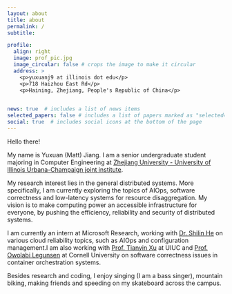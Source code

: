 ```yaml
---
layout: about
title: about
permalink: /
subtitle:

profile:
  align: right
  image: prof_pic.jpg
  image_circular: false # crops the image to make it circular
  address: >
    <p>yuxuanj9 at illinois dot edu</p>
    <p>718 Haizhou East Rd</p>
    <p>Haining, Zhejiang, People's Republic of China</p>
    

news: true  # includes a list of news items
selected_papers: false # includes a list of papers marked as "selected={true}"
social: true  # includes social icons at the bottom of the page
---
```

Hello there!

My name is Yuxuan (Matt) Jiang. I am a senior undergraduate student majoring in Computer Engineering at [Zhejiang University - University of Illinois Urbana-Champaign joint institute](https://zjui.intl.zju.edu.cn/en).

My research interest lies in the general distributed systems. More specifically, I am currently exploring the topics of AIOps, software correctness and low-latency systems for resource disaggregation. My vision is to make computing power an accessible infrastructure for everyone, by pushing the efficiency, reliability and security of distributed systems.

I am currently an intern at Microsoft Research, working with [Dr. Shilin He](https://shilinhe.github.io) on various cloud reliability topics, such as AIOps and configuration management.I am also working with [Prof. Tianyin Xu](https://tianyin.github.io/) at UIUC and [Prof. Owolabi Legunsen](https://www.cs.cornell.edu/~legunsen/) at Cornell University on software correctness issues in container orchestration systems.

Besides research and coding, I enjoy singing (I am a bass singer), mountain biking, making friends and speeding on my skateboard across the campus.
